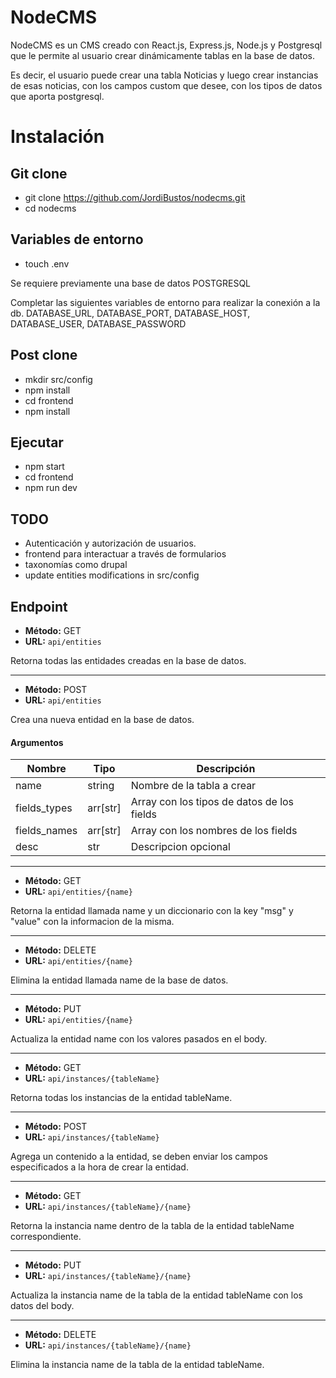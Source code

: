 # NodeCMS

NodeCMS es un CMS creado con React.js, Express.js, Node.js y Postgresql que le permite al usuario crear dinámicamente tablas en la base de datos.

Es decir, el usuario puede crear una tabla Noticias y luego crear instancias de esas noticias, con los campos custom que desee, con los tipos de datos que aporta postgresql.

# Instalación

## Git clone

- git clone https://github.com/JordiBustos/nodecms.git
- cd nodecms

## Variables de entorno

- touch .env

Se requiere previamente una base de datos POSTGRESQL

Completar las siguientes variables de entorno para realizar la conexión a la db.
DATABASE_URL,
DATABASE_PORT,
DATABASE_HOST,
DATABASE_USER,
DATABASE_PASSWORD

## Post clone

- mkdir src/config
- npm install
- cd frontend
- npm install

## Ejecutar

- npm start
- cd frontend
- npm run dev

## TODO

- Autenticación y autorización de usuarios.
- frontend para interactuar a través de formularios
- taxonomías como drupal
- update entities modifications in src/config

## Endpoint

- **Método:** GET
- **URL:** `api/entities`

Retorna todas las entidades creadas en la base de datos.

---

- **Método:** POST
- **URL:** `api/entities`

Crea una nueva entidad en la base de datos.

#### Argumentos

| Nombre       | Tipo     | Descripción                                |
| ------------ | -------- | ------------------------------------------ |
| name         | string   | Nombre de la tabla a crear                 |
| fields_types | arr[str] | Array con los tipos de datos de los fields |
| fields_names | arr[str] | Array con los nombres de los fields        |
| desc         | str      | Descripcion opcional                       |

---

- **Método:** GET
- **URL:** `api/entities/{name}`

Retorna la entidad llamada name y un diccionario con la key "msg" y "value" con la informacion de la misma.

---

- **Método:** DELETE
- **URL:** `api/entities/{name}`

Elimina la entidad llamada name de la base de datos.

---

- **Método:** PUT
- **URL:** `api/entities/{name}`

Actualiza la entidad name con los valores pasados en el body.

---

- **Método:** GET
- **URL:** `api/instances/{tableName}`

Retorna todas los instancias de la entidad tableName.

---

- **Método:** POST
- **URL:** `api/instances/{tableName}`

Agrega un contenido a la entidad, se deben enviar los campos especificados a la hora de crear la entidad.

---

- **Método:** GET
- **URL:** `api/instances/{tableName}/{name}`

Retorna la instancia name dentro de la tabla de la entidad tableName correspondiente.

---

- **Método:** PUT
- **URL:** `api/instances/{tableName}/{name}`

Actualiza la instancia name de la tabla de la entidad tableName con los datos del body.

---

- **Método:** DELETE
- **URL:** `api/instances/{tableName}/{name}`

Elimina la instancia name de la tabla de la entidad tableName.
